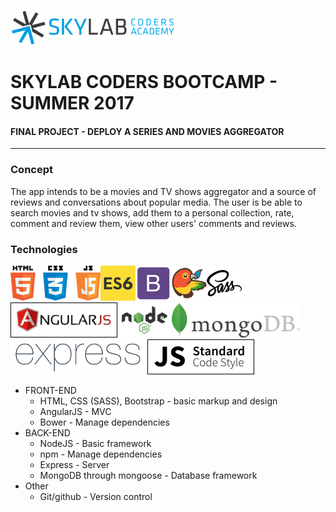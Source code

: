 [![Skylab](https://github.com/Iggy-Codes/logo-images/blob/master/logos/skylab-56.png)](http://www.skylabcoders.com/)
# SKYLAB CODERS BOOTCAMP - SUMMER 2017
#### FINAL PROJECT - DEPLOY A SERIES AND MOVIES AGGREGATOR
___

### Concept
The app intends to be a movies and TV shows aggregator and a source of reviews and conversations about popular media. The user is be able to search movies and tv shows, add them to a personal collection, rate, comment and review them, view other users' comments and reviews. 

### Technologies
[![HTML5,CSS3 and JS](https://github.com/Iggy-Codes/logo-images/blob/master/logos/html5-css3-js.png)](http://www.w3.org/)[![ES6](https://github.com/Iggy-Codes/logo-images/blob/master/logos/es6.png)](http://www.ecma-international.org/ecma-262/6.0/)[![Bootstrap](https://github.com/Iggy-Codes/logo-images/blob/master/logos/bootstrap.png)](http://getbootstrap.com/)[![Bower](https://github.com/Iggy-Codes/logo-images/blob/master/logos/bower.png)](http://bower.io/)[![SASS](https://github.com/Iggy-Codes/logo-images/blob/master/logos/sass.png)](http://www.w3.org/)[![AngularJS](https://github.com/Iggy-Codes/logo-images/blob/master/logos/angularjs.png)](https://angularjs.org/)[![NodeJS](https://github.com/Iggy-Codes/logo-images/blob/master/logos/nodejs.png)](https://nodejs.org/)[![MongoDB](https://github.com/Iggy-Codes/logo-images/blob/master/logos/mongodb.png)](https://www.mongodb.com/)[![ExpressJS](https://github.com/Iggy-Codes/logo-images/blob/master/logos/expressjs.png)](http://www.expressjs.com/)[![Standard - JavaScript Style Guide](https://github.com/Iggy-Codes/logo-images/blob/master/logos/js-standard.png)](https://github.com/feross/standard)

* FRONT-END
    - HTML, CSS (SASS), Bootstrap - basic markup and design
    - AngularJS - MVC
    - Bower - Manage dependencies
* BACK-END
    - NodeJS - Basic framework
    - npm - Manage dependencies
    - Express - Server
    - MongoDB through mongoose - Database framework
* Other
    - Git/github - Version control


 



